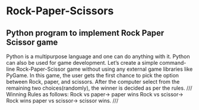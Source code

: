 # Rock-Paper-Scissors
## Python program to implement Rock Paper Scissor game
Python is a multipurpose language and one can do anything with it. Python can also be used for game development. Let’s create a simple command-line Rock-Paper-Scissor game without using any external game libraries like PyGame. In this game, the user gets the first chance to pick the option between Rock, paper, and scissors. After the computer select from the remaining two choices(randomly), the winner is decided as per the rules.
///
Winning Rules as follows:
Rock vs paper-> paper wins
Rock vs scissor-> Rock wins
paper vs scissor-> scissor wins.
///
